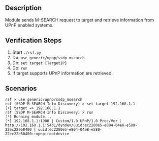 ## Description

Module sends M-SEARCH request to target and retrieve information from UPnP enabled systems.

## Verification Steps

  1. Start `./rsf.py`
  2. Do: `use generic/upnp/ssdp_msearch`
  3. Do: `set target [TargetIP]`
  4. Do: `run`
  5. If target supports UPnP information are retrieved.

## Scenarios

```
rsf > use generic/upnp/ssdp_msearch
rsf (SSDP M-SEARCH Info Discovery) > set target 192.168.1.1
[+] target => 192.168.1.1
rsf (SSDP M-SEARCH Info Discovery) > run
[*] Running module...
[*] 192.168.1.1:1900 | Custom/1.0 UPnP/1.0 Proc/Ver | http://192.168.1.1:5431/dyndev/uuid:ec2280e5-e804-04e8-e580-22ec22e50400 | uuid:ec2280e5-e804-04e8-e580-22ec22e50400::upnp:rootdevice
```
